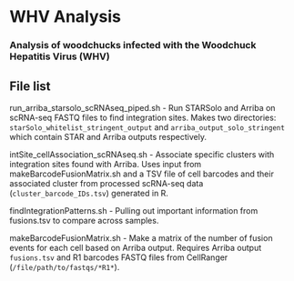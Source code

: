 # WHV Analysis
### Analysis of woodchucks infected with the Woodchuck Hepatitis Virus (WHV)

## File list

run_arriba_starsolo_scRNAseq_piped.sh - Run STARSolo and Arriba on scRNA-seq FASTQ files to find integration sites. Makes two directories: `starSolo_whitelist_stringent_output` and `arriba_output_solo_stringent` which contain STAR and Arriba outputs respectively.

intSite_cellAssociation_scRNAseq.sh - Associate specific clusters with integration sites found with Arriba. Uses input from makeBarcodeFusionMatrix.sh and a TSV file of cell barcodes and their associated cluster from processed scRNA-seq data (`cluster_barcode_IDs.tsv`) generated in R.

findIntegrationPatterns.sh - Pulling out important information from fusions.tsv to compare across samples.

makeBarcodeFusionMatrix.sh - Make a matrix of the number of fusion events for each cell based on Arriba output. Requires Arriba output `fusions.tsv` and R1 barcodes FASTQ files from CellRanger (`/file/path/to/fastqs/*R1*`).
